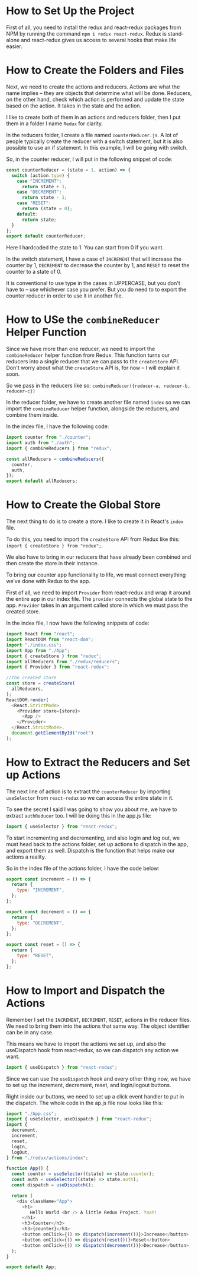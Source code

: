 # How to Set Up the Project
First of all, you need to install the redux and react-redux packages from NPM by running the command ```npm i redux react-redux```. Redux is stand-alone and react-redux gives us access to several hooks that make life easier.

# How to Create the Folders and Files
Next, we need to create the actions and reducers. Actions are what the name implies – they are objects that determine what will be done. Reducers, on the other hand, check which action is performed and update the state based on the action. It takes in the state and the action.

I like to create both of them in an actions and reducers folder, then I put them in a folder I name ```Redux``` for clarity.

In the reducers folder, I create a file named ```counterReducer.js```. A lot of people typically create the reducer with a switch statement, but it is also possible to use an if statement. In this example, I will be going with switch.

So, in the counter reducer, I will put in the following snippet of code:

```js
const counterReducer = (state = 1, action) => {
  switch (action.type) {
    case "INCREMENT":
      return state + 1;
    case "DECREMENT":
      return state - 1;
    case "RESET":
      return (state = 0);
    default:
      return state;
  }
};
export default counterReducer;
```
Here I hardcoded the state to 1. You can start from 0 if you want.

In the switch statement, I have a case of ```INCREMENT``` that will increase the counter by 1, ```DECREMENT``` to decrease the counter by 1, and ```RESET``` to reset the counter to a state of 0.

It is conventional to use type in the cases in UPPERCASE, but you don't have to – use whichever case you prefer. But you do need to to export the counter reducer in order to use it in another file.   

# How to USe the ```combineReducer``` Helper Function

Since we have more than one reducer, we need to import the ```combineReducer``` helper function from Redux. This function turns our reducers into a single reducer that we can pass to the ```createStore``` API. Don't worry about what the ```createStore``` API is, for now – I will explain it soon.

So we pass in the reducers like so:
```combineReducer({reducer-a, reducer-b, reducer-c})```

In the reducer folder, we have to create another file named ```index``` so we can import the ```combineReducer``` helper function, alongside the reducers, and combine them inside.

In the index file, I have the following code:

```js
import counter from "./counter";
import auth from "./auth";
import { combineReducers } from "redux";

const allReducers = combineReducers({
  counter,
  auth,
});
export default allReducers;
```
# How to Create the Global Store

The next thing to do is to create a store. I like to create it in React's ```index``` file.

To do this, you need to import the ```createStore``` API from Redux like this: ```import { createStore } from "redux";```.

We also have to bring in our reducers that have already been combined and then create the store in their instance.

To bring our counter app functionality to life, we must connect everything we’ve done with Redux to the app.

First of all, we need to import ```Provider``` from react-redux and wrap it around the entire app in our index file. The ```provider``` connects the global state to the app. ```Provider``` takes in an argument called store in which we must pass the created store.

In the index file, I now have the following snippets of code:
```js
import React from "react";
import ReactDOM from "react-dom";
import "./index.css";
import App from "./App";
import { createStore } from "redux";
import allReducers from "./redux/reducers";
import { Provider } from "react-redux";

//The created store
const store = createStore(
  allReducers,
);
ReactDOM.render(
  <React.StrictMode>
    <Provider store={store}>
      <App />
    </Provider>
  </React.StrictMode>,
  document.getElementById("root")
);
```
# How to Extract the Reducers and Set up Actions
The next line of action is to extract the ```counterReducer``` by importing ```useSelector``` from ```react-redux``` so we can access the entire state in it.

To see the secret I said I was going to show you about me, we have to extract ```authReducer``` too. I will be doing this in the app.js file:

```js
import { useSelector } from "react-redux";
```
To start incrementing and decrementing, and also login and log out, we must head back to the actions folder, set up actions to dispatch in the app, and export them as well. Dispatch is the function that helps make our actions a reality.

So in the index file of the actions folder, I have the code below:
```js
export const increment = () => {
  return {
    type: "INCREMENT",
  };
};

export const decrement = () => {
  return {
    type: "DECREMENT",
  };
};

export const reset = () => {
  return {
    type: "RESET",
  };
};
```
# How to Import and Dispatch the Actions
Remember I set the ```INCREMENT```, ```DECREMENT```, ```RESET```,  actions in the reducer files. We need to bring them into the actions that same way. The object identifier can be in any case.

This means we have to import the actions we set up, and also the useDispatch hook from react-redux, so we can dispatch any action we want.
```js
import { useDispatch } from "react-redux";
```
Since we can use the ```useDispatch``` hook and every other thing now, we have to set up the increment, decrement, reset, and login/logout buttons.

Right inside our buttons, we need to set up a click event handler to put in the dispatch. The whole code in the ap.js file now looks like this:

```js
import "./App.css";
import { useSelector, useDispatch } from "react-redux";
import {
  decrement,
  increment,
  reset,
  logIn,
  logOut,
} from "./redux/actions/index";

function App() {
  const counter = useSelector((state) => state.counter);
  const auth = useSelector((state) => state.auth);
  const dispatch = useDispatch();

  return (
    <div className="App">
      <h1>
         Hello World <br /> A little Redux Project. YaaY!
      </h1>
      <h3>Counter</h3>
      <h3>{counter}</h3>
      <button onClick={() => dispatch(increment())}>Increase</button>
      <button onClick={() => dispatch(reset())}>Reset</button>
      <button onClick={() => dispatch(decrement())}>Decrease</button>
  );
}

export default App;
```
